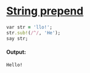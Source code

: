 [1]: http://rosettacode.org/wiki/String_prepend

# [String prepend][1]

```ruby
var str = 'llo!';
str.sub!(/^/, 'He');
say str;
```

#### Output:
```
Hello!
```